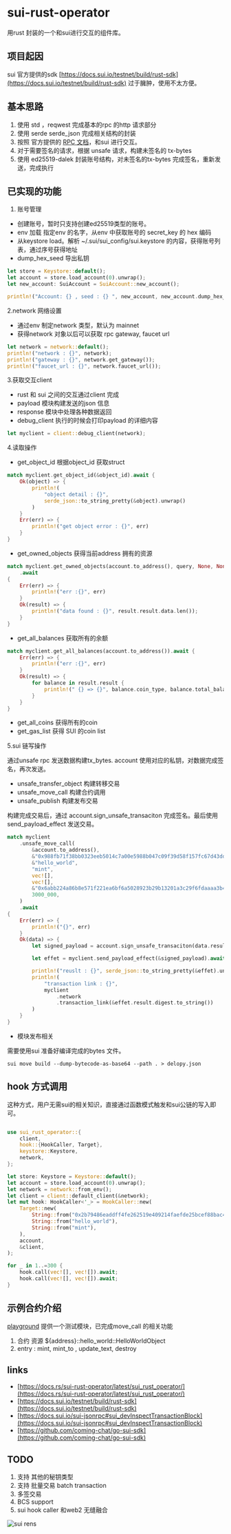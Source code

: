 # sui-rust-operator

用rust 封装的一个和sui进行交互的组件库。

## 项目起因

sui 官方提供的sdk [https://docs.sui.io/testnet/build/rust-sdk](https://docs.sui.io/testnet/build/rust-sdk) 过于臃肿，使用不太方便。

## 基本思路

1. 使用 std ，reqwest 完成基本的rpc 的http 请求部分
2. 使用 serde serde_json 完成相关结构的封装
3. 按照 官方提供的 [RPC 文档](https://docs.sui.io/sui-jsonrpc)，和sui 进行交互。
4. 对于需要签名的请求，根据 unsafe 请求，构建未签名的 tx-bytes
5. 使用 ed25519-dalek 封装账号结构，对未签名的tx-bytes 完成签名，重新发送，完成执行

## 已实现的功能

1. 账号管理

* 创建账号，暂时只支持创建ed25519类型的账号。
* env 加载 指定env 的名字，从env 中获取账号的 secret_key 的 hex 编码
* 从keystore load。解析 ~/.sui/sui_config/sui.keystore 的内容，获得账号列表，通过序号获得地址
* dump_hex_seed 导出私钥

```rust
let store = Keystore::default();
let account = store.load_account(0).unwrap();
let new_account: SuiAccount = SuiAccount::new_account();

println!("Account: {} , seed : {} ", new_account, new_account.dump_hex_seed());
```

2.network 网络设置

* 通过env 制定network 类型，默认为 mainnet
* 获得network 对象以后可以获取 rpc gateway, faucet url

```rust
let network = network::default();
println!("network : {}", network);
println!("gateway : {}", network.get_gateway());
println!("faucet_url : {}", network.faucet_url());
```

3.获取交互client

* rust 和 sui 之间的交互通过client 完成
* payload 模块构建发送的json 信息
* response 模块中处理各种数据返回
* debug_client 执行的时候会打印payload 的详细内容

```rust
let myclient = client::debug_client(network);
```

4.读取操作

* get_object_id 根据object_id 获取struct

```rust
match myclient.get_object_id(&object_id).await {
    Ok(object) => {
        println!(
            "object detail : {}",
            serde_json::to_string_pretty(&object).unwrap()
        )
    }
    Err(err) => {
        println!("get object error : {}", err)
    }
}
```

* get_owned_objects 获得当前address 拥有的资源

```rust
match myclient.get_owned_objects(account.to_address(), query, None, None)
    .await
{
    Err(err) => {
        println!("err :{}", err)
    }
    Ok(result) => {
        println!("data found : {}", result.result.data.len());
    }
}
```

* get_all_balances 获取所有的余额

```rust
match myclient.get_all_balances(account.to_address()).await {
    Err(err) => {
        println!("err :{}", err)
    }
    Ok(result) => {
        for balance in result.result {
            println!(" {} => {}", balance.coin_type, balance.total_balance)
        }
    }
}
```

* get_all_coins 获得所有的coin
* get_gas_list 获得 SUI 的coin list

5.sui 链写操作

通过unsafe rpc 发送数据构建tx_bytes. account 使用对应的私钥，对数据完成签名，再次发送。

* unsafe_transfer_object 构建转移交易
* unsafe_move_call 构建合约调用
* unsafe_publish 构建发布交易

构建完成交易后，通过 account.sign_unsafe_transaciton 完成签名。最后使用 send_payload_effect 发送交易。

```rust
match myclient
    .unsafe_move_call(
        &account.to_address(),
        &"0x988fb71f38bb0323eeb5014c7a00e5988b047c09f39d58f157fc67d43ddfc091",
        &"hello_world",
        "mint",
        vec![],
        vec![],
        &"0x6abb224a86b8e571f221ea6bf6a5028923b29b13201a3c29f6fdaaaa3b4cbb97",
        3000_000,
    )
    .await
{
    Err(err) => {
        println!("{}", err)
    }
    Ok(data) => {
        let signed_payload = account.sign_unsafe_transaciton(data.result);

        let effet = myclient.send_payload_effect(&signed_payload).await.unwrap();

        println!("reuslt : {}", serde_json::to_string_pretty(&effet).unwrap());
        println!(
            "transaction link : {}",
            myclient
                .network
                .transaction_link(&effet.result.digest.to_string())
        )
    }
}
```

* 模块发布相关

需要使用sui 准备好编译完成的bytes 文件。

```shell
sui move build --dump-bytecode-as-base64 --path . > delopy.json
```

## hook 方式调用

这种方式，用户无需sui的相关知识，直接通过函数模式触发和sui公链的写入即可。

```rust

use sui_rust_operator::{
    client,
    hook::{HookCaller, Target},
    keystore::Keystore,
    network,
};

let store: Keystore = Keystore::default();
let account = store.load_account(0).unwrap();
let network = network::from_env();
let client = client::default_client(&network);
let mut hook: HookCaller<'_> = HookCaller::new(
    Target::new(
        String::from("0x2b79486eaddff4fe262519e409214faefde25bcef88bac4f61a799a3d2e490bc"),
        String::from("hello_world"),
        String::from("mint"),
    ),
    account,
    &client,
);

for _ in 1..=300 {
    hook.call(vec![], vec![]).await;
    hook.call(vec![], vec![]).await;
}
```

## 示例合约介绍

[playground](./playground/) 提供一个测试模块，已完成move_call 的相关功能

1. 合约 资源 ${address}::hello_world::HelloWorldObject
2. entry : mint, mint_to , update_text, destroy

## links

* [https://docs.rs/sui-rust-operator/latest/sui_rust_operator/](https://docs.rs/sui-rust-operator/latest/sui_rust_operator/)
* [https://docs.sui.io/testnet/build/rust-sdk](https://docs.sui.io/testnet/build/rust-sdk)
* [https://docs.sui.io/sui-jsonrpc#sui_devInspectTransactionBlock](https://docs.sui.io/sui-jsonrpc#sui_devInspectTransactionBlock)
* [https://github.com/coming-chat/go-sui-sdk](https://github.com/coming-chat/go-sui-sdk)

## TODO

1. 支持 其他的秘钥类型
2. 支持 批量交易 batch transaction
3. 多签交易
4. BCS support
5. sui hook caller 和web2 无缝融合 

![sui rens](https://api-mainnet.suifrens.sui.io/suifrens/0x31e7c60c4fa9287e940e2d9e35ed2a10e80bf65049a490254ecf8adcc3a1cf98/svg)